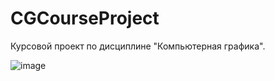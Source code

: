 # CGCourseProject
Курсовой проект по дисциплине "Компьютерная графика".

![image](https://sun9-31.userapi.com/impf/SVZOOPp81Jlj0G18rfh-LzwuIAfRQfaTSP02Mg/40mBFelmSwk.jpg?size=245x309&quality=96&proxy=1&sign=7507326ed6194dcbcee073f9cbf962c5&type=album)

